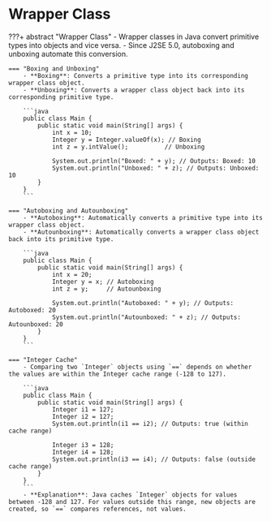 # Wrapper Class

???+ abstract "Wrapper Class"
    - Wrapper classes in Java convert primitive types into objects and vice versa.
    - Since J2SE 5.0, autoboxing and unboxing automate this conversion.

    === "Boxing and Unboxing"
        - **Boxing**: Converts a primitive type into its corresponding wrapper class object.
        - **Unboxing**: Converts a wrapper class object back into its corresponding primitive type.

        ```java
        public class Main {
            public static void main(String[] args) {
                int x = 10;
                Integer y = Integer.valueOf(x); // Boxing
                int z = y.intValue();          // Unboxing

                System.out.println("Boxed: " + y); // Outputs: Boxed: 10
                System.out.println("Unboxed: " + z); // Outputs: Unboxed: 10
            }
        }
        ```

    === "Autoboxing and Autounboxing"
        - **Autoboxing**: Automatically converts a primitive type into its wrapper class object.
        - **Autounboxing**: Automatically converts a wrapper class object back into its primitive type.

        ```java
        public class Main {
            public static void main(String[] args) {
                int x = 20;
                Integer y = x; // Autoboxing
                int z = y;     // Autounboxing

                System.out.println("Autoboxed: " + y); // Outputs: Autoboxed: 20
                System.out.println("Autounboxed: " + z); // Outputs: Autounboxed: 20
            }
        }
        ```

    === "Integer Cache"
        - Comparing two `Integer` objects using `==` depends on whether the values are within the Integer cache range (-128 to 127).

        ```java
        public class Main {
            public static void main(String[] args) {
                Integer i1 = 127;
                Integer i2 = 127;
                System.out.println(i1 == i2); // Outputs: true (within cache range)

                Integer i3 = 128;
                Integer i4 = 128;
                System.out.println(i3 == i4); // Outputs: false (outside cache range)
            }
        }
        ```
        - **Explanation**: Java caches `Integer` objects for values between -128 and 127. For values outside this range, new objects are created, so `==` compares references, not values.
